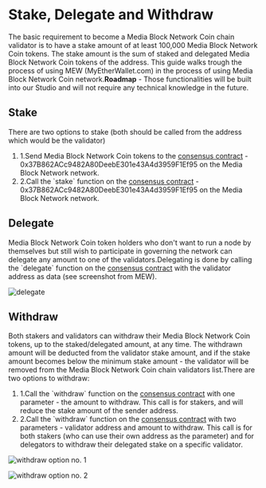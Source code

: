 # Stake, Delegate and Withdraw

The basic requirement to become a Media Block Network Coin chain validator is to have a stake amount of at least 100,000 Media Block Network Coin tokens. The stake amount is the sum of staked and delegated Media Block Network Coin tokens of the address. This guide walks trough the process of using MEW (MyEtherWallet.com) in the process of using Media Block Network Coin network.**Roadmap** - Those functionalities will be built into our Studio and will not require any technical knowledge in the future.

## Stake <a href="#stake" id="stake"></a>

There are two options to stake (both should be called from the address which would be the validator)

1. 1.Send Media Block Network Coin tokens to the [consensus contract](https://mediablock.ai/address/0x37B862ACc9482A80DeebE301e43A4d3959F1Ef95) - 0x37B862ACc9482A80DeebE301e43A4d3959F1Ef95 on the Media Block Network network.
2. 2.Call the \`stake\` function on the [consensus contract](https://mediablock.ai/address/0x37B862ACc9482A80DeebE301e43A4d3959F1Ef95) - 0x37B862ACc9482A80DeebE301e43A4d3959F1Ef95 on the Media Block Network network.

## Delegate <a href="#delegate" id="delegate"></a>

Media Block Network Coin token holders who don't want to run a node by themselves but still wish to participate in governing the network can delegate any amount to one of the validators.Delegating is done by calling the \`delegate\` function on the [consensus contract](https://mediablock.ai/address/0x37B862ACc9482A80DeebE301e43A4d3959F1Ef95) with the validator address as data (see screenshot from MEW).

![delegate](https://3886961007-files.gitbook.io/\~/files/v0/b/gitbook-x-prod.appspot.com/o/spaces%2F-MQROvzQPC4eD8u5AQhv%2Fuploads%2FfW2bi43f3TMgmwzi7wSZ%2Fimage.png?alt=media\&token=f30eb8a1-ff40-4f1e-9f73-89466ea2c83e)

## Withdraw <a href="#withdraw" id="withdraw"></a>

Both stakers and validators can withdraw their Media Block Network Coin tokens, up to the staked/delegated amount, at any time. The withdrawn amount will be deducted from the validator stake amount, and if the stake amount becomes below the minimum stake amount - the validator will be removed from the Media Block Network Coin chain validators list.There are two options to withdraw:

1. 1.Call the \`withdraw\` function on the [consensus contract](https://mediablock.ai/address/0x37B862ACc9482A80DeebE301e43A4d3959F1Ef95) with one parameter - the amount to withdraw. This call is for stakers, and will reduce the stake amount of the sender address.
2. 2.Call the \`withdraw\` function on the [consensus contract](https://mediablock.ai/address/0x37B862ACc9482A80DeebE301e43A4d3959F1Ef95) with two parameters - validator address and amount to withdraw. This call is for both stakers (who can use their own address as the parameter) and for delegators to withdraw their delegated stake on a specific validator.

![withdraw option no. 1](https://3886961007-files.gitbook.io/\~/files/v0/b/gitbook-x-prod.appspot.com/o/spaces%2F-MQROvzQPC4eD8u5AQhv%2Fuploads%2FyBpFV4W9N9vgpGyFEr76%2Fimage.png?alt=media\&token=0f715110-4b8d-4a35-81a6-93383d903f42)

![withdraw option no. 2](https://3886961007-files.gitbook.io/\~/files/v0/b/gitbook-x-prod.appspot.com/o/spaces%2F-MQROvzQPC4eD8u5AQhv%2Fuploads%2FTGmteQzEhEXuDVbibfVt%2Fimage.png?alt=media\&token=84a4f2a6-3c5e-41d7-b427-a845db9f82d2)
